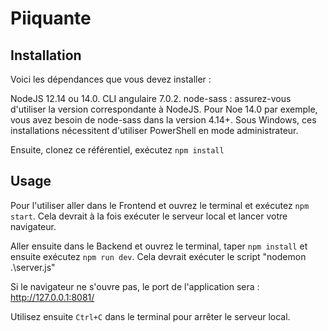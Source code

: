 # Piiquante

## Installation

Voici les dépendances que vous devez installer :

NodeJS 12.14 ou 14.0.
CLI angulaire 7.0.2.
node-sass : assurez-vous d'utiliser la version correspondante à NodeJS. Pour Noe 14.0 par exemple, vous avez besoin de node-sass dans la version 4.14+.
Sous Windows, ces installations nécessitent d'utiliser PowerShell en mode administrateur.

Ensuite, clonez ce référentiel, exécutez `npm install`

## Usage

Pour l'utiliser aller dans le Frontend et ouvrez le terminal et exécutez `npm start`. Cela devrait à la fois exécuter le serveur local et lancer votre navigateur.

Aller ensuite dans le Backend et ouvrez le terminal, taper `npm install` et ensuite exécutez `npm run dev`. Cela devrait exécuter le script "nodemon .\\server.js"

Si le navigateur ne s'ouvre pas, le port de l'application sera : http://127.0.0.1:8081/

Utilisez ensuite `Ctrl+C` dans le terminal pour arrêter le serveur local.
